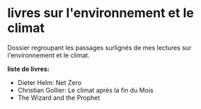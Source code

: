 # livres sur l'environnement et le climat

Dossier regroupant les passages surlignés de mes lectures sur l'environnement et le climat.

**liste de livres:**
* Dieter Helm: Net Zero
* Christian Gollier: Le climat après la fin du Mois
* The Wizard and the Prophet
